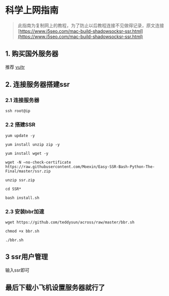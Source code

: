 # 科学上网指南

> 此指南为复制网上的教程，为了防止以后教程连接不见做得记录，原文连接[https://www.i5seo.com/mac-build-shadowsocksr-ssr.html](https://www.i5seo.com/mac-build-shadowsocksr-ssr.html)

## 1. 购买国外服务器

推荐 [vultr](https://www.vultr.com/)

## 2. 连接服务器搭建ssr

### 2.1 连接服务器

```
ssh root@ip
```

### 2.2 搭建SSR

```
yum update -y

yum install unzip zip -y

yum install wget -y

wget -N –no-check-certificate https://raw.githubusercontent.com/Moexin/Easy-SSR-Bash-Python-The-Final/master/ssr.zip

unzip ssr.zip

cd SSR*

bash install.sh
```

### 2.3 安装bbr加速

```
wget https://github.com/teddysun/across/raw/master/bbr.sh

chmod +x bbr.sh

./bbr.sh
```

## 3 ssr用户管理

输入ssr即可


## 最后下载小飞机设置服务器就行了